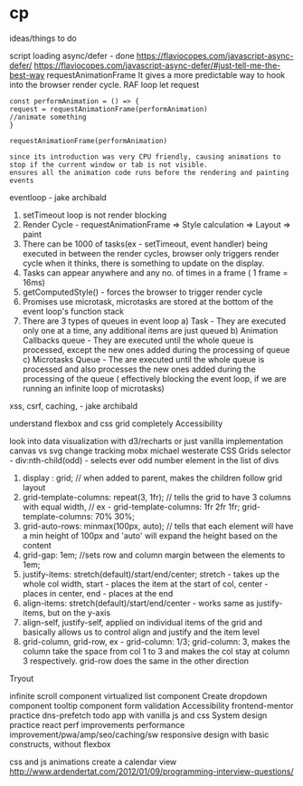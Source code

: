 # cp

ideas/things to do

script loading async/defer - done
https://flaviocopes.com/javascript-async-defer/
https://flaviocopes.com/javascript-async-defer/#just-tell-me-the-best-way
requestAnimationFrame
It gives a more predictable way to hook into the browser render cycle.
RAF loop
let request

    const performAnimation = () => {
    request = requestAnimationFrame(performAnimation)
    //animate something
    }

    requestAnimationFrame(performAnimation)

    since its introduction was very CPU friendly, causing animations to stop if the current window or tab is not visible.
    ensures all the animation code runs before the rendering and painting events

eventloop - jake archibald

1. setTimeout loop is not render blocking
2. Render Cycle - requestAnimationFrame => Style calculation => Layout => paint
3. There can be 1000 of tasks(ex - setTimeout, event handler) being executed in between the render cycles, browser only triggers render cycle when it thinks, there is something to update on the display.
4. Tasks can appear anywhere and any no. of times in a frame ( 1 frame = 16ms)
5. getComputedStyle() - forces the browser to trigger render cycle
6. Promises use microtask, microtasks are stored at the bottom of the event loop's function stack
7. There are 3 types of queues in event loop
   a) Task - They are executed only one at a time, any additional items are just queued
   b) Animation Callbacks queue - They are executed until the whole queue is processed, except the new ones added during the processing of queue
   c) Microtasks Queue - The are executed until the whole queue is processed and also processes the new ones added
   during the processing of the queue ( effectively blocking the event loop, if we are running an infinite loop of microtasks)

xss, csrf, caching, - jake archibald

understand flexbox and css grid completely
Accessibility

look into data visualization with d3/recharts or just vanilla implementation
canvas vs svg
change tracking mobx michael westerate
CSS Grids
selector - div:nth-child(odd) - selects ever odd number element in the list of divs

1. display : grid; // when added to parent, makes the children follow grid layout
2. grid-template-columns: repeat(3, 1fr); // tells the grid to have 3 columns with equal width,
   // ex - grid-template-columns: 1fr 2fr 1fr; grid-template-columns: 70% 30%;
3. grid-auto-rows: minmax(100px, auto); // tells that each element will have a min height of 100px and 'auto' will expand the height based on the content
4. grid-gap: 1em; //sets row and column margin between the elements to 1em;
5. justify-items: stretch(default)/start/end/center; stretch - takes up the whole col width, start - places the item at the start of col, center - places in center, end - places at the end
6. align-items: stretch(default)/start/end/center - works same as justify-items, but on the y-axis
7. align-self, justify-self, applied on individual items of the grid and basically allows us to control align and justify and the item level
8. grid-column, grid-row, ex - grid-column: 1/3; grid-column: 3, makes the column take the space from col 1 to 3 and makes the col stay at column 3 respectively. grid-row does the same in the other direction

Tryout

infinite scroll component
virtualized list component
Create dropdown component
tooltip component
form validation
Accessibility
frontend-mentor practice
dns-prefetch
todo app with vanilla js and css
System design practice
react perf improvements
performance improvement/pwa/amp/seo/caching/sw
responsive design with basic constructs, without flexbox

css and js animations
create a calendar view
http://www.ardendertat.com/2012/01/09/programming-interview-questions/
